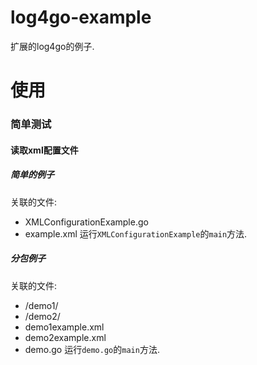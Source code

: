 # log4go-example
扩展的log4go的例子.
# 使用
### 简单测试
#### 读取xml配置文件
##### 简单的例子
关联的文件:
* XMLConfigurationExample.go
* example.xml
运行`XMLConfigurationExample`的`main`方法.
##### 分包例子
关联的文件:
* /demo1/
* /demo2/
* demo1example.xml
* demo2example.xml
* demo.go
运行`demo.go`的`main`方法.